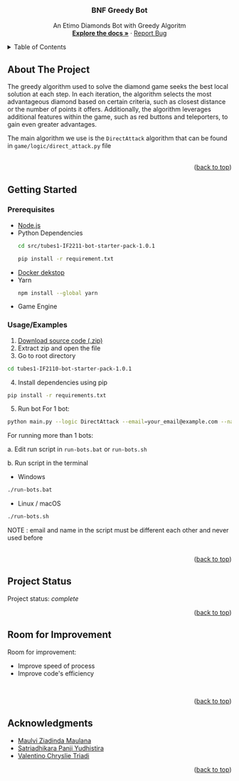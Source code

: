 <!-- Improved compatibility of back to top link: See: https://github.com/othneildrew/Best-README-Template/pull/73 -->
<a name="readme-top"></a>
<!--
*** Thanks for checking out the Best-README-Template. If you have a suggestion
*** that would make this better, please fork the repo and create a pull request
*** or simply open an issue with the tag "enhancement".
*** Don't forget to give the project a star!
*** Thanks again! Now go create something AMAZING! :D
-->



<!-- PROJECT SHIELDS -->
<!--
*** I'm using markdown "reference style" links for readability.
*** Reference links are enclosed in brackets [ ] instead of parentheses ( ).
*** See the bottom of this document for the declaration of the reference variables
*** for contributors-url, forks-url, etc. This is an optional, concise syntax you may use.
*** https://www.markdownguide.org/basic-syntax/#reference-style-links
-->


<!-- PROJECT LOGO -->
<br />
<div align="center">

<h3 align="center">BNF Greedy Bot</h3>

  <p align="center">
    An Etimo Diamonds Bot with Greedy Algoritm
    <br />
    <a href="https://github.com/ValentinoTriadi/Tubes1_MVP"><strong>Explore the docs »</strong></a>
    ·
    <a href="https://github.com/ValentinoTriadi/Tubes1_MVP/issues">Report Bug</a>
    <br/>
  </p>
</div>



<!-- TABLE OF CONTENTS -->
<details>
  <summary>Table of Contents</summary>
  <ol>
    <li>
      <a href="#about-the-project">About The Project</a>
    </li>
    <li>
      <a href="#getting-started">Getting Started</a>
      <ul>
        <li><a href="#prerequisites">Prerequisites</a></li>
        <li><a href="#Usage/Examples">Usage/Examples</a></li>
      </ul>
    </li>
    <li><a href="#Project-Status">Project Status</a></li>
    <li><a href="#Room-for-Improvement">Room for Improvement</a></li>
    <li><a href="#Acknowledgments">Acknowledgments</a></li>
  </ol>
</details>


## About The Project
The greedy algorithm used to solve the diamond game seeks the best local solution at each step. In each iteration, the algorithm selects the most advantageous diamond based on certain criteria, such as closest distance or the number of points it offers. Additionally, the algorithm leverages additional features within the game, such as red buttons and teleporters, to gain even greater advantages.

The main algorithm we use is the ```DirectAttack``` algorithm that can be found in ```game/logic/direct_attack.py``` file
<br>
<br>
<p align="right">(<a href="#readme-top">back to top</a>)</p>

<!-- GETTING STARTED -->
## Getting Started

### Prerequisites
* <a href="https://nodejs.org/en">Node.js</a>
* Python Dependencies
  ```sh
  cd src/tubes1-IF2211-bot-starter-pack-1.0.1
  ```
  ```sh
  pip install -r requirement.txt
  ```
* <a href="https://www.docker.com/products/docker-desktop/">Docker dekstop</a>
* Yarn
  ```sh
  npm install --global yarn
  ```
* Game Engine

### Usage/Examples

1. <a href="https://github.com/valentinotriadi/Tubes1_MVP/releases/tag/v1">Download source code (.zip)</a>
2. Extract zip and open the file
3. Go to root directory
  ```sh
  cd tubes1-IF2110-bot-starter-pack-1.0.1
  ```
4. Install dependencies using pip
  ```sh
  pip install -r requirements.txt
  ```
5. Run bot
  For 1 bot:
  ```sh
  python main.py --logic DirectAttack --email=your_email@example.com --name=your_name --password=your_password --team etimo
  ```
  For running more than 1 bots:
  
  a. Edit run script in ```run-bots.bat``` or ```run-bots.sh```
  
  b. Run script in the terminal

  - Windows
  ```sh
  ./run-bots.bat
  ```
  - Linux / macOS
  ```sh
  ./run-bots.sh
  ```
  NOTE : email and name in the script must be different each other and never used before
<br/>
<br/>
 
<p align="right">(<a href="#readme-top">back to top</a>)</p>




<!-- PROJECT STATUS -->
## Project Status
Project status: _complete_ 
<br/>
<p align="right">(<a href="#readme-top">back to top</a>)</p>

<!-- ROOM FOR IMPROVEMENT -->
## Room for Improvement
Room for improvement:
- Improve speed of process
- Improve code's efficiency 
<br/>
<p align="right">(<a href="#readme-top">back to top</a>)</p>

<!-- ACKNOWLEDGMENTS -->
## Acknowledgments
- [Maulvi Ziadinda Maulana](https://www.github.com/maulvi-zm)
- [Satriadhikara Panji Yudhistira](https://www.github.com/satriadhikara)
- [Valentino Chryslie Triadi](https://www.github.com/valentinotriadi)


<p align="right">(<a href="#readme-top">back to top</a>)</p>

